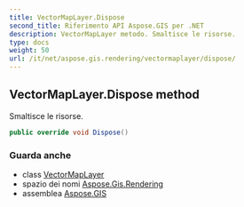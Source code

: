 ```yaml
---
title: VectorMapLayer.Dispose
second_title: Riferimento API Aspose.GIS per .NET
description: VectorMapLayer metodo. Smaltisce le risorse.
type: docs
weight: 50
url: /it/net/aspose.gis.rendering/vectormaplayer/dispose/
---
```

## VectorMapLayer.Dispose method

Smaltisce le risorse.

```csharp
public override void Dispose()
```

### Guarda anche

* class [VectorMapLayer](../)
* spazio dei nomi [Aspose.Gis.Rendering](../../vectormaplayer/)
* assemblea [Aspose.GIS](../../../)


